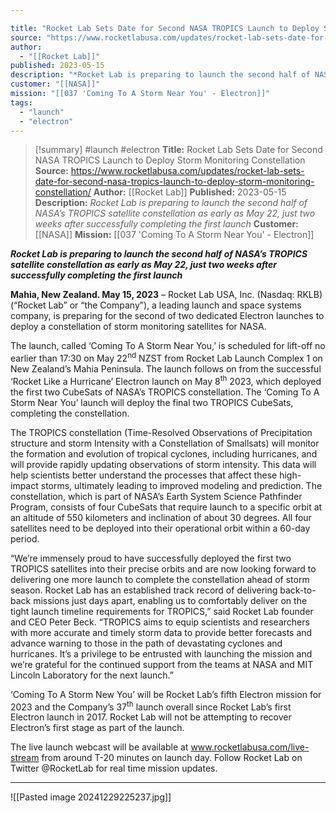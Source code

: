 ```yaml
---

title: "Rocket Lab Sets Date for Second NASA TROPICS Launch to Deploy Storm Monitoring Constellation  "
source: "https://www.rocketlabusa.com/updates/rocket-lab-sets-date-for-second-nasa-tropics-launch-to-deploy-storm-monitoring-constellation/"
author:
  - "[[Rocket Lab]]"
published: 2023-05-15
description: "*Rocket Lab is preparing to launch the second half of NASA’s TROPICS satellite constellation as early as May 22, just two weeks after successfully completing the first launch*"
customer: "[[NASA]]"
mission: "[[037 'Coming To A Storm Near You' - Electron]]"
tags:
  - "launch"
  - "electron"
---
```

>[!summary]
#launch #electron
**Title:** Rocket Lab Sets Date for Second NASA TROPICS Launch to Deploy Storm Monitoring Constellation  
**Source:** https://www.rocketlabusa.com/updates/rocket-lab-sets-date-for-second-nasa-tropics-launch-to-deploy-storm-monitoring-constellation/
**Author:** [[Rocket Lab]]
**Published:** 2023-05-15
**Description:** *Rocket Lab is preparing to launch the second half of NASA’s TROPICS satellite constellation as early as May 22, just two weeks after successfully completing the first launch*
**Customer:** [[NASA]]
**Mission:** [[037 'Coming To A Storm Near You' - Electron]]

***Rocket Lab is preparing to launch the second half of NASA’s TROPICS satellite constellation as early as May 22, just two weeks after successfully completing the first launch***

**Mahia, New Zealand. May 15, 2023** – Rocket Lab USA, Inc. (Nasdaq: RKLB) (“Rocket Lab” or “the Company”), a leading launch and space systems company, is preparing for the second of two dedicated Electron launches to deploy a constellation of storm monitoring satellites for NASA.

The launch, called ‘Coming To A Storm Near You,’ is scheduled for lift-off no earlier than 17:30 on May 22<sup>nd</sup> NZST from Rocket Lab Launch Complex 1 on New Zealand’s Mahia Peninsula. The launch follows on from the successful ‘Rocket Like a Hurricane’ Electron launch on May 8<sup>th</sup> 2023, which deployed the first two CubeSats of NASA’s TROPICS constellation. The ‘Coming To A Storm Near You’ launch will deploy the final two TROPICS CubeSats, completing the constellation.

The TROPICS constellation (Time-Resolved Observations of Precipitation structure and storm Intensity with a Constellation of Smallsats) will monitor the formation and evolution of tropical cyclones, including hurricanes, and will provide rapidly updating observations of storm intensity. This data will help scientists better understand the processes that affect these high-impact storms, ultimately leading to improved modeling and prediction. The constellation, which is part of NASA’s Earth System Science Pathfinder Program, consists of four CubeSats that require launch to a specific orbit at an altitude of 550 kilometers and inclination of about 30 degrees. All four satellites need to be deployed into their operational orbit within a 60-day period.

“We’re immensely proud to have successfully deployed the first two TROPICS satellites into their precise orbits and are now looking forward to delivering one more launch to complete the constellation ahead of storm season. Rocket Lab has an established track record of delivering back-to-back missions just days apart, enabling us to comfortably deliver on the tight launch timeline requirements for TROPICS,” said Rocket Lab founder and CEO Peter Beck. “TROPICS aims to equip scientists and researchers with more accurate and timely storm data to provide better forecasts and advance warning to those in the path of devastating cyclones and hurricanes. It’s a privilege to be entrusted with launching the mission and we’re grateful for the continued support from the teams at NASA and MIT Lincoln Laboratory for the next launch.”

‘Coming To A Storm New You’ will be Rocket Lab’s fifth Electron mission for 2023 and the Company’s 37<sup>th</sup> launch overall since Rocket Lab’s first Electron launch in 2017. Rocket Lab will not be attempting to recover Electron’s first stage as part of the launch.

The live launch webcast will be available at www.rocketlabusa.com/live-stream from around T-20 minutes on launch day. Follow Rocket Lab on Twitter @RocketLab for real time mission updates.

---

![[Pasted image 20241229225237.jpg]]